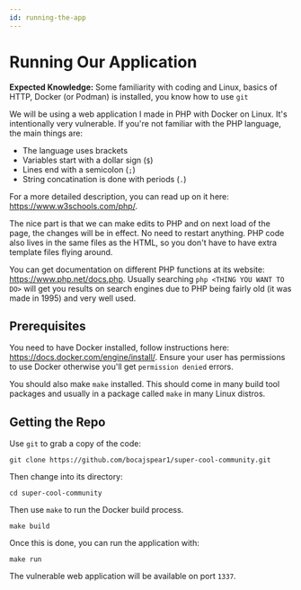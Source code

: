 ```yaml
---
id: running-the-app
---
```


# Running Our Application

**Expected Knowledge:** Some familiarity with coding and Linux, basics of HTTP, Docker (or Podman) is installed, you know how to use `git`

We will be using a web application I made in PHP with Docker on Linux. It's intentionally very vulnerable. If you're not familiar with the PHP language, the main things are:

- The language uses brackets
- Variables start with a dollar sign (`$`)
- Lines end with a semicolon (`;`)
- String concatination is done with periods (`.`)

For a more detailed description, you can read up on it here: https://www.w3schools.com/php/. 

The nice part is that we can make edits to PHP and on next load of the page, the changes will be in effect. No need to restart anything. PHP code also lives in the same files as the HTML, so you don't have to have extra template files flying around.

You can get documentation on different PHP functions at its website: https://www.php.net/docs.php. Usually searching `php <THING YOU WANT TO DO>` will get you results on search engines due to PHP being fairly old (it was made in 1995) and very well used.

## Prerequisites

You need to have Docker installed, follow instructions here: https://docs.docker.com/engine/install/. Ensure your user has permissions to use Docker otherwise you'll get `permission denied` errors.

You should also make `make` installed. This should come in many build tool packages and usually in a package called `make` in many Linux distros.

## Getting the Repo

Use `git` to grab a copy of the code:

```
git clone https://github.com/bocajspear1/super-cool-community.git
```

Then change into its directory:

```
cd super-cool-community
```

Then use `make` to run the Docker build process.

```
make build
```

Once this is done, you can run the application with:

```
make run
```

The vulnerable web application will be available on port `1337`.